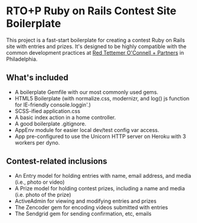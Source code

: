# RTO+P Ruby on Rails Contest Site Boilerplate
This project is a fast-start boilerplate for creating a contest Ruby on Rails site with entries and prizes. It's designed to be highly compatible with the common development practices at [Red Tettemer O'Connell + Partners](http://rtop.com) in Philadelphia. 

## What's included
- A boilerplate Gemfile with our most commonly used gems.
- HTML5 Boilerplate (with normalize.css, modernizr, and log() js function for IE-friendly console.loggin'.) 
- SCSS-ified application.css
- A basic index action in a home controller.
- A good boilerplate .gitignore.
- AppEnv module for easier local dev/test config var access.
- App pre-configured to use the Unicorn HTTP server on Heroku with 3 workers per dyno.

## Contest-related inclusions
- An Entry model for holding entries with name, email address, and media (i.e., photo or video)
- A Prize model for holding contest prizes, including a name and media (i.e. photo of the prize)
- ActiveAdmin for viewing and modifying entries and prizes
- The Zencoder gem for encoding videos submitted with entries
- The Sendgrid gem for sending confirmation, etc, emails
